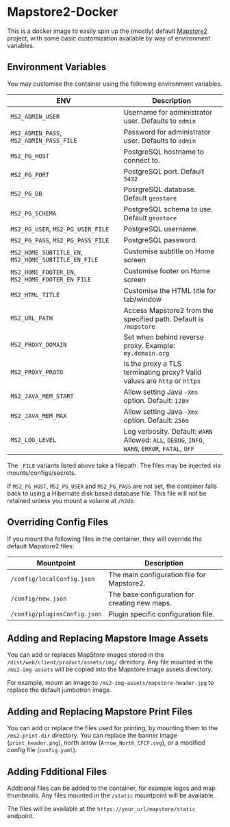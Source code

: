 # Mapstore2-Docker

This is a docker image to easily spin up the (mostly) default [Mapstore2](https://mapstore2.readthedocs.io/en/user_docs/) project, with some basic customization available by way of environment variables.

## Environment Variables

You may customise the container using the following environment variables.

| ENV | Description |
| --- | --- |
| `MS2_ADMIN_USER` | Username for administrator user. Defaults to `admin` |
| `MS2_ADMIN_PASS`, `MS2_ADMIN_PASS_FILE` | Password for administrator user. Defaults to `admin` |
| `MS2_PG_HOST` | PostgreSQL hostname to connect to. |
| `MS2_PG_PORT` | PostgreSQL port. Default `5432` |
| `MS2_PG_DB` | PosrgreSQL database. Default `geostore` |
| `MS2_PG_SCHEMA` | PostgreSQL schema to use. Default `geostore` |
| `MS2_PG_USER`, `MS2_PG_USER_FILE` | PostgreSQL username. |
| `MS2_PG_PASS`, `MS2_PG_PASS_FILE` | PostgreSQL password. |
| `MS2_HOME_SUBTITLE_EN`, `MS2_HOME_SUBTITLE_EN_FILE` | Customise subtitle on Home screen |
| `MS2_HOME_FOOTER_EN`, `MS2_HOME_FOOTER_EN_FILE` | Customise footer on Home screen |
| `MS2_HTML_TITLE` | Customise the HTML title for tab/window |
| `MS2_URL_PATH` | Access Mapstore2 from the specified path. Default is `/mapstore` |
| `MS2_PROXY_DOMAIN` | Set when behind reverse proxy. Example: `my.domain.org` |
| `MS2_PROXY_PROTO` | Is the proxy a TLS terminating proxy? Valid values are `http` or `https` |
| `MS2_JAVA_MEM_START` | Allow setting Java `-Xms` option. Default: `128m` |
| `MS2_JAVA_MEM_MAX` | Allow setting Java `-Xmx` option. Default: `256m` |
| `MS2_LOG_LEVEL` | Log verbosity. Default: `WARN` Allowed: `ALL`, `DEBUG`, `INFO`, `WARN`, `ERROR`, `FATAL`, `OFF` |

The `_FILE` variants listed above take a filepath. The files may be injected via mounts/configs/secrets.

If `MS2_PG_HOST`, `MS2_PG_USER` and `MS2_PG_PASS` are not set, the container falls back to using a Hibernate disk based database file. This file will not be retained unless you mount a volume at `/h2db`.

## Overriding Config Files

If you mount the following files in the container, they will override the default Mapstore2 files:

| Mountpoint | Description |
| --- | --- |
| `/config/localConfig.json` | The main configuration file for Mapstore2.
| `/config/new.json` | The base configuration for creating new maps. |
| `/config/pluginsConfig.json` | Plugin specific configuration file. |

## Adding and Replacing Mapstore Image Assets

You can add or replaces MapStore images stored in the `/dist/web/client/product/assets/img/` directory. Any file mounted in the `/ms2-img-assets` will be copied into the Mapstore image assets directory.

For example, mount an image to `/ms2-img-assets/mapstore-header.jpg` to replace the default jumbotron image.

## Adding and Replacing Mapstore Print Files

You can add or replace the files used for printing, by mounting them to the `/ms2-print-dir` directory. You can replace the banner image (`print_header.png`), north arrow (`Arrow_North_CFCF.svg`), or a modified config file (`config.yaml`).

## Adding Fdditional Files

Additional files can be added to the container, for example logos and map thumbnails. Any files mounted in the `/static` mountpoint will be available.

The files will be available at the `https://your_url/mapstore/static` endpoint.
